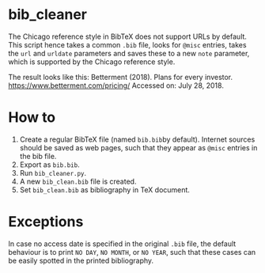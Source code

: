 # bib_cleaner
The Chicago reference style in BibTeX does not support URLs by default. This script hence takes a common `.bib` file, looks for `@misc` entries, takes the `url` and `urldate` parameters and saves these to a new `note` parameter, which is supported by the Chicago reference style. 

The result looks like this: 
Betterment (2018). Plans for every investor. https://www.betterment.com/pricing/ Accessed on: July 28, 2018.

# How to
1. Create a regular BibTeX file (named `bib.bib`by default). Internet sources should be saved as web pages, such that they appear as `@misc` entries in the bib file.
2. Export as `bib.bib`.
3. Run `bib_cleaner.py`. 
4. A new `bib_clean.bib` file is created. 
5. Set `bib_clean.bib` as bibliography in TeX document. 

# Exceptions
In case no access date is specified in the original `.bib` file, the default behaviour is to  print `NO DAY`, `NO MONTH`, or `NO YEAR`, such that these cases can be easily spotted in the printed bibliography.
